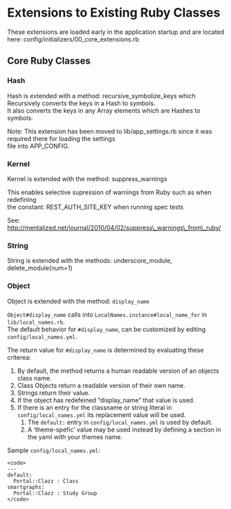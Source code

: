 # Extensions to Existing Ruby Classes

These extensions are loaded early in the application startup and are
located here: config/initializers/00\_core\_extensions.rb

## Core Ruby Classes

### Hash

Hash is extended with a method: recursive\_symbolize\_keys which
Recursively converts the keys in a Hash to symbols.  
It also converts the keys in any Array elements which are Hashes to
symbols.

<span class="underline">Note</span>: This extension has been moved to
lib/app\_settings.rb since it was required there for loading the
settings  
file into APP\_CONFIG.

### Kernel

Kernel is extended with the method: suppress\_warnings

This enables selective supression of warnings from Ruby such as when
redefining  
the constant: REST\_AUTH\_SITE\_KEY when running spec tests

See:
http://mentalized.net/journal/2010/04/02/suppress\_warnings\_from\_ruby/

### String

String is extended with the methods: underscore\_module,
delete\_module(num=1)

### Object

Object is extended with the method: `display_name`

`Object#display_name` calls into `LocalNames.instance#local_name_for` in
`lib/local_names.rb`.  
The default behavior for `#display_name`, can be customized by editing
`config/local_names.yml`.

The return value for `#display_name` is determined by evaluating these
criterea:

1.  By default, the method returns a human readable version of an
    objects class name.
2.  Class Objects return a readable version of their own name.
3.  Strings return their value.
4.  If the object has redefeined “display\_name” that value is used.
5.  If there is an entry for the classname or string literal in
    `config/local_names.yml` its replacement value will be used.
    1.  The `default:` entry in `config/local_names.yml` is used by
        default.
    2.  A ‘theme-spefic’ value may be used instead by defining a section
        in the yaml with your themes name. 

Sample `config/local_names.yml`:

    <code>
    ---
    default:
      Portal::Clazz : Class
    smartgraphs:
      Portal::Clazz : Study Group
    </code>
